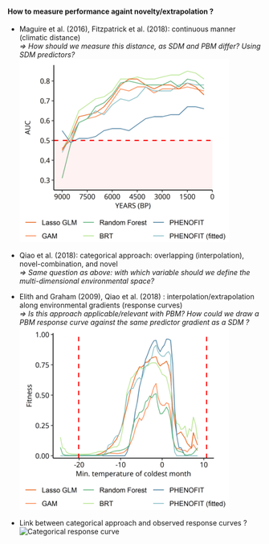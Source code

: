 #### How to measure performance againt novelty/extrapolation ?

* Maguire et al. (2016), Fitzpatrick et al. (2018): continuous manner (climatic distance)  
   *=> How should we measure this distance, as SDM and PBM differ? Using SDM predictors?*  
   ![Example temporal scale](temporalscale_example.png)
* Qiao et al. (2018): categorical approach: overlapping (interpolation), novel-combination, and novel  
   *=> Same question as above: with which variable should we define the multi-dimensional environmental space?*
     
* Elith and Graham (2009), Qiao et al. (2018) : interpolation/extrapolation along environmental gradients (response curves)  
   *=> Is this approach applicable/relevant with PBM? How could we draw a PBM response curve against the same predictor gradient as a SDM ?*  
   ![Example response curve](observedresponse_example.png)  
  
* Link between categorical approach and observed response curves ?
   ![Categorical response curve](observedresponse_catagorical.png) 